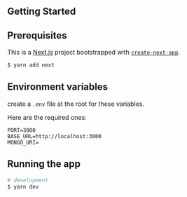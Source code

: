 ## Getting Started

## Prerequisites

This is a [Next.js](https://nextjs.org/) project bootstrapped with [`create-next-app`](https://github.com/vercel/next.js/tree/canary/packages/create-next-app).

```bash
$ yarn add next
```

## Environment variables

create a `.env` file at the root for these variables.

Here are the required ones:

```
PORT=3000
BASE_URL=http://localhost:3000
MONGO_URI=
```

## Running the app

```bash
# development
$ yarn dev
```
